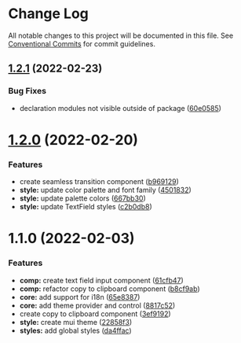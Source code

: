 # Change Log

All notable changes to this project will be documented in this file.
See [Conventional Commits](https://conventionalcommits.org) for commit guidelines.

## [1.2.1](https://github.com/gulab-signage/gulab-client/compare/@gulab-client/core-ui@1.2.0...@gulab-client/core-ui@1.2.1) (2022-02-23)


### Bug Fixes

* declaration modules not visible outside of package ([60e0585](https://github.com/gulab-signage/gulab-client/commit/60e0585a6daccb40810af63445557493e9a979ab))





# [1.2.0](https://github.com/gulab-signage/gulab-client/compare/@gulab-client/core-ui@1.1.0...@gulab-client/core-ui@1.2.0) (2022-02-20)


### Features

* create seamless transition component ([b969129](https://github.com/gulab-signage/gulab-client/commit/b9691297cbe6f005184ce7a0609650ae7d4b0c43))
* **style:** update color palette and font family ([4501832](https://github.com/gulab-signage/gulab-client/commit/45018324fc3a6bfe065ee299cb98248eaa044774))
* **style:** update palette colors ([667bb30](https://github.com/gulab-signage/gulab-client/commit/667bb30b7b475514d9fffadd5db023f1ab0e71b1))
* **style:** update TextField styles ([c2b0db8](https://github.com/gulab-signage/gulab-client/commit/c2b0db8ea864944205cf57e86100f98540afe139))






# 1.1.0 (2022-02-03)

### Features

- **comp:** create text field input component ([61cfb47](https://github.com/gulab-signage/gulab-client/commit/61cfb47df4ed62925847c695f4e43d07a75c5d76))
- **comp:** refactor copy to clipboard component ([b8cf9ab](https://github.com/gulab-signage/gulab-client/commit/b8cf9ab34f9ea2f5365d93bc6dd21b5f5fad2c99))
- **core:** add support for i18n ([65e8387](https://github.com/gulab-signage/gulab-client/commit/65e838739bf3db244caa8dfcb0941be0759f8cfe))
- **core:** add theme provider and control ([8817c52](https://github.com/gulab-signage/gulab-client/commit/8817c52b7243daa2605bd8311a05903a68dd2a59))
- create copy to clipboard component ([3ef9192](https://github.com/gulab-signage/gulab-client/commit/3ef9192e15bbc4b2dcc49c81f4efcb5b48817a49))
- **style:** create mui theme ([22858f3](https://github.com/gulab-signage/gulab-client/commit/22858f3f169dee6f823192c18479c02041ca805a))
- **styles:** add global styles ([da4ffac](https://github.com/gulab-signage/gulab-client/commit/da4ffac083f0d837fd2077ce5b9ece8dd4f2867f))
